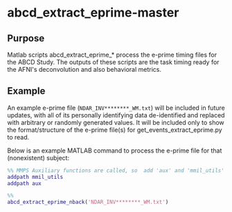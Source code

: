 # abcd_extract_eprime-master

## Purpose

Matlab scripts abcd_extract_eprime_* process the e-prime timing files for the ABCD Study.
The outputs of these scripts are the task timing ready for the AFNI's deconvolution and also behavioral metrics.

## Example

An example e-prime file (`NDAR_INV********_WM.txt`) will be included in future updates, with all of its personally identifying data de-identified and replaced with arbitrary or randomly generated values. It will be included only to show the format/structure of the e-prime file(s) for get_events_extract_eprime.py to read.

Below is an example MATLAB command to process the e-prime file for that (nonexistent) subject:

```matlab
%% MMPS Auxiliary functions are called, so  add 'aux' and 'mmil_utils' directories to the MATLAB path.
addpath mmil_utils
addpath aux

%%
abcd_extract_eprime_nback('NDAR_INV********_WM.txt')
```

